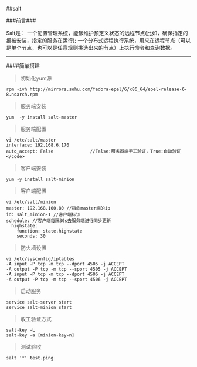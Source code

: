 ##salt

###前言###

Salt是：
一个配置管理系统，能够维护预定义状态的远程节点(比如，确保指定的报被安装，指定的服务在运行);
一个分布式远程执行系统，用来在远程节点（可以是单个节点，也可以是任意规则挑选出来的节点）上执行命令和查询数据。


***
####简单搭建

>初始化yum源

	rpm -ivh http://mirrors.sohu.com/fedora-epel/6/x86_64/epel-release-6-8.noarch.rpm

>服务端安装

	yum  -y install salt-master

>服务端配置
	
	vi /etc/salt/master
	interface: 192.168.6.170
	auto_accept: False              //False:服务器端手工验证，True:自动验证</code>

>客户端安装

	yum -y install salt-minion

>客户端配置

	vi /etc/salt/minion
	master: 192.168.100.80 //指向master端的ip
	id: salt_minion-1 //客户端标识
	schedule: //客户端每隔30s去服务端进行同步更新
	  highstate:
	    function: state.highstate
	    seconds: 30

>防火墙设置

	vi /etc/sysconfig/iptables
	-A input -P tcp -m tcp --dport 4505 -j ACCEPT
	-A output -P tcp -m tcp --sport 4505 -j ACCEPT
	-A input -P tcp -m tcp --dport 4506 -j ACCEPT
	-A output -P tcp -m tcp --sport 4506 -j ACCEPT

>启动服务

	service salt-server start
	service salt-minion start

>收工验证方式

	salt-key -L
	salt-key -a [minion-key-n]

>测试验收

	salt '*' test.ping



